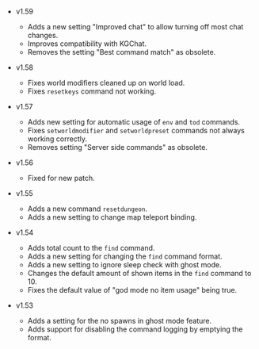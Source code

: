 - v1.59
  - Adds a new setting "Improved chat" to allow turning off most chat changes.
  - Improves compatibility with KGChat.
  - Removes the setting "Best command match" as obsolete.

- v1.58
  - Fixes world modifiers cleaned up on world load.
  - Fixes `resetkeys` command not working.

- v1.57
  - Adds new setting for automatic usage of `env` and `tod` commands.
  - Fixes `setworldmodifier` and `setworldpreset` commands not always working correctly.
  - Removes setting "Server side commands" as obsolete.

- v1.56
  - Fixed for new patch.

- v1.55
  - Adds a new command `resetdungeon`.
  - Adds a new setting to change map teleport binding.

- v1.54
  - Adds total count to the `find` command.
  - Adds a new setting for changing the `find` command format.
  - Adds a new setting to ignore sleep check with ghost mode.
  - Changes the default amount of shown items in the `find` command to 10.
  - Fixes the default value of "god mode no item usage" being true.

- v1.53
  - Adds a setting for the no spawns in ghost mode feature.
  - Adds support for disabling the command logging by emptying the format.
